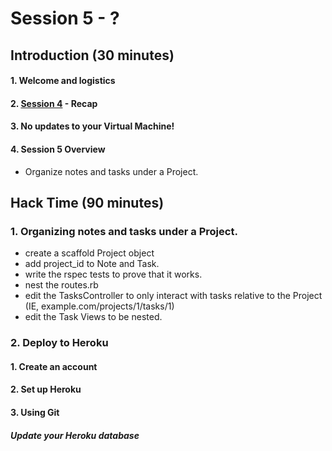 Session 5 - ?
=====================

## Introduction (30 minutes)
#### 1. Welcome and logistics
#### 2. [Session 4](https://github.com/railsmn/schedule/blob/master/open_camp/session3.md) - Recap
#### 3. No updates to your Virtual Machine!
#### 4. Session 5 Overview

- Organize notes and tasks under a Project.


## Hack Time (90 minutes)

### 1. Organizing notes and tasks under a Project.

- create a scaffold Project object
- add project_id to Note and Task.
- write the rspec tests to prove that it works.
- nest the routes.rb
- edit the TasksController to only interact with tasks relative to the Project (IE, example.com/projects/1/tasks/1)
- edit the Task Views to be nested.

### 2. Deploy to Heroku ###
#### 1. Create an account ####
#### 2. Set up Heroku ####
#### 3. Using Git ####
##### Update your Heroku database #####